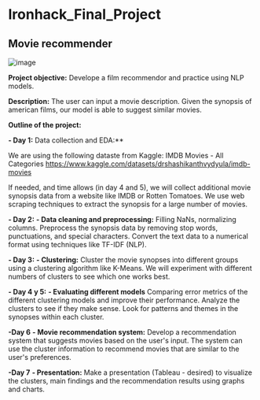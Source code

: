 # Ironhack_Final_Project
## Movie recommender

![image](https://github.com/dablancog/Ironhack_Final_Project/assets/71353228/d81de271-92da-47a8-8719-039bf5c11b7a)

**Project objective:** 
Develope a film recommendor and practice using NLP models.

**Description:**
The user can input a movie description. Given the synopsis of american films, our model is able to suggest similar movies.

**Outline of the project:**

**- Day 1:**
Data collection and EDA:**

We are using the following dataste from Kaggle:
IMDB Movies - All Categories
https://www.kaggle.com/datasets/drshashikanthvydyula/imdb-movies

If needed, and time allows (in day 4 and 5), we will collect additional movie synopsis data from a website like IMDB or Rotten Tomatoes. We use web scraping techniques to extract the synopsis for a large number of movies.

**- Day 2:**
**- Data cleaning and preprocessing:** 
Filling NaNs, normalizing columns.
Preprocess the synopsis data by removing stop words, punctuations, and special characters. Convert the text data to a numerical format using techniques like TF-IDF (NLP).

**- Day 3:**
**- Clustering:** 
Cluster the movie synopses into different groups using a clustering algorithm like K-Means. We will experiment with different numbers of clusters to see which one works best.

**- Day 4 y 5:**
**- Evaluating different models**
Comparing error metrics of the different clustering models and improve their performance.
Analyze the clusters to see if they make sense. Look for patterns and themes in the synopses within each cluster.

**-Day 6**
**- Movie recommendation system:** 
Develop a recommendation system that suggests movies based on the user's input. The system can use the cluster information to recommend movies that are similar to the user's preferences.

**-Day 7**
**- Presentation:**
Make a presentation (Tableau - desired) to visualize the clusters, main findings and the recommendation results using graphs and charts.
